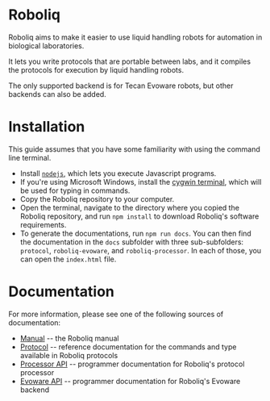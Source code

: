 # Roboliq

Roboliq aims to make it easier to use liquid handling robots for automation
in biological laboratories.

It lets you write protocols that are portable between labs,
and it compiles the protocols for execution by liquid handling robots.

The only supported backend is for Tecan Evoware robots, but other backends
can also be added.

# Installation

This guide assumes that you have some familiarity with using the command line terminal.

* Install [`nodejs`](https://nodejs.org/en/download/), which lets you execute
  Javascript programs.
* If you're using Microsoft Windows, install the [cygwin terminal](https://cygwin.com/install.html),
  which will be used for typing in commands.
* Copy the Roboliq repository to your computer.
* Open the terminal, navigate to the directory where you copied the Roboliq
  repository, and run `npm install` to download Roboliq's software requirements.
* To generate the documentations, run `npm run docs`.  You can then find the
	documentation in the `docs` subfolder with three sub-subfolders: `protocol`,
	`roboliq-evoware`, and `roboliq-processor`.  In each of those, you can open
	the `index.html` file.

# Documentation

For more information, please see one of the following sources of documentation:

* [Manual](manual/index.html) -- the Roboliq manual
* [Protocol](protocol/index.html) -- reference documentation for the commands and type available in Roboliq protocols
* [Processor API](roboliq-processor/index.html) -- programmer documentation for Roboliq's protocol processor
* [Evoware API](roboliq-evoware/index.html) -- programmer documentation for Roboliq's Evoware backend
